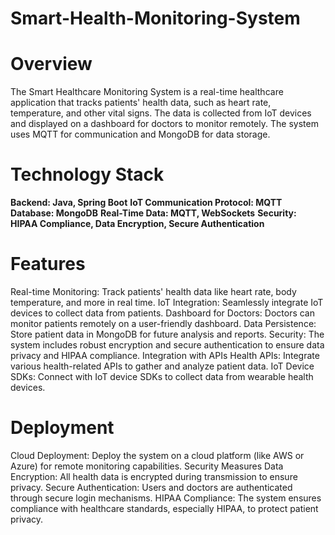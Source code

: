 # Smart-Health-Monitoring-System
# Overview
The Smart Healthcare Monitoring System is a real-time healthcare application that tracks patients' health data, such as heart rate, temperature, and other vital signs. The data is collected from IoT devices and displayed on a dashboard for doctors to monitor remotely. The system uses MQTT for communication and MongoDB for data storage.
# Technology Stack
**Backend: Java, Spring Boot**
**IoT Communication Protocol: MQTT**
**Database: MongoDB**
**Real-Time Data: MQTT, WebSockets**
**Security: HIPAA Compliance, Data Encryption, Secure Authentication**
# Features
Real-time Monitoring: Track patients' health data like heart rate, body temperature, and more in real time.
IoT Integration: Seamlessly integrate IoT devices to collect data from patients.
Dashboard for Doctors: Doctors can monitor patients remotely on a user-friendly dashboard.
Data Persistence: Store patient data in MongoDB for future analysis and reports.
Security: The system includes robust encryption and secure authentication to ensure data privacy and HIPAA compliance.
Integration with APIs
Health APIs: Integrate various health-related APIs to gather and analyze patient data.
IoT Device SDKs: Connect with IoT device SDKs to collect data from wearable health devices.
# Deployment
Cloud Deployment: Deploy the system on a cloud platform (like AWS or Azure) for remote monitoring capabilities.
Security Measures
Data Encryption: All health data is encrypted during transmission to ensure privacy.
Secure Authentication: Users and doctors are authenticated through secure login mechanisms.
HIPAA Compliance: The system ensures compliance with healthcare standards, especially HIPAA, to protect patient privacy.
